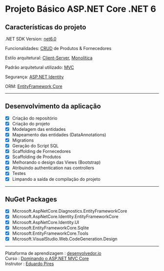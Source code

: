 ﻿# Projeto Básico ASP.NET Core .NET 6

## Características do projeto
  .NET SDK Version: [net6.0](https://dotnet.microsoft.com/en-us/download/dotnet/6.0)

  Funcionalidades: [CRUD](https://pt.wikipedia.org/wiki/CRUD) de Produtos & Fornecedores

  Estilo arquitetural: [Client-Server](https://pt.wikipedia.org/wiki/Modelo_cliente%E2%80%93servidor), [Monolítica](https://pt.wikipedia.org/wiki/Aplica%C3%A7%C3%A3o_monol%C3%ADtica)

  Padrão arquitetural utilizado: [MVC](https://pt.wikipedia.org/wiki/MVC)

  Segurança: [ASP.NET Identity](https://docs.microsoft.com/en-US/aspnet/identity/overview/getting-started/introduction-to-aspnet-identity)

  ORM: [EntityFramework Core](https://pt.wikipedia.org/wiki/Entity_Framework)

---

## Desenvolvimento da aplicação
- [x] Criação do repositório
- [x] Criação do projeto
- [x] Modelagem das entidades
- [x] Mapeamento das entidades (DataAnnotations)
- [x] Migrations
- [x] Geração do Script SQL
- [x] Scaffolding de Fornecedores
- [x] Scaffolding de Produtos
- [x] Melhorando o design das Views (Bootstrap)
- [x] Atribuindo authentication nas controllers
- [x] Testes
- [x] Limpando a saída de compilação do projeto
  
---

## NuGet Packages

- [x] Microsoft.AspNetCore.Diagnostics.EntityFrameworkCore
- [x] Microsoft.AspNetCore.Identity.EntityFrameworkCore
- [x] Microsoft.AspNetCore.Identity.UI
- [x] Microsoft.EntityFrameworkCore.Sqlite
- [x] Microsoft.EntityFrameworkCore.Tools
- [x] Microsoft.VisualStudio.Web.CodeGeneration.Design

---

  Plataforma de aprendizagem : [desenvolvedor.io](https://desenvolvedor.io/cursos)  
  Curso : [Dominando o ASP.NET MVC Core](https://desenvolvedor.io/curso-online-dominando-o-asp-net-mvc-core)  
  Instrutor : [Eduardo Pires](https://desenvolvedor.io/instrutor/eduardo-pires)

